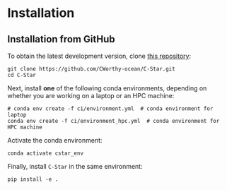 # Installation


## Installation from GitHub

To obtain the latest development version, clone [this repository](https://github.com/CWorthy-ocean/C-Star):


```
git clone https://github.com/CWorthy-ocean/C-Star.git
cd C-Star
``` 

Next, install **one** of the following conda environments, depending on whether you are working on a laptop or an HPC machine:

```
# conda env create -f ci/environment.yml  # conda environment for laptop
conda env create -f ci/environment_hpc.yml  # conda environment for HPC machine
```

Activate the conda environment:
```
conda activate cstar_env
```

Finally, install `C-Star` in the same environment:
```
pip install -e .
``` 

